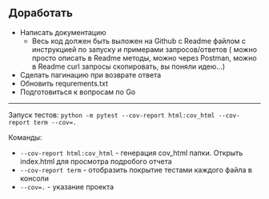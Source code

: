 ## Доработать

* Написать документацию
    * Весь код должен быть выложен на Github с Readme файлом с инструкцией по запуску и примерами запросов/ответов (
      можно просто описать в Readme методы, можно через Postman, можно в Readme curl запросы скопировать, вы поняли
      идею...)
* Сделать пагинацию при возврате ответа
* Обновить requrements.txt
* Подготовиться к вопросам по Go

---

Запуск тестов: ```python -m pytest --cov-report html:cov_html --cov-report term --cov=.```

Команды:
* ```--cov-report html:cov_html``` - генерация cov_html папки. Открыть index.html для просмотра подробого отчета
* ```--cov-report term``` - отобразить покрытие тестами каждого файла в консоли
* ```--cov=.``` - указание проекта 
